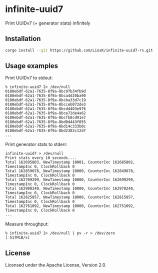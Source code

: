 # infinite-uuid7

Print UUIDv7 (+ generator stats) infinitely

## Installation

```bash
cargo install --git https://github.com/LiosK/infinite-uuid7-rs.git
```

## Usage examples

Print UUIDv7 to stdout:

```text
% infinite-uuid7 2> /dev/null
0180ebdf-62a1-7635-8f9a-8bc97b34fb9d
0180ebdf-62a1-7635-8f9a-8bca4d20ba90
0180ebdf-62a1-7635-8f9a-8bcba33d7c19
0180ebdf-62a1-7635-8f9a-8bcceb072de3
0180ebdf-62a1-7635-8f9a-8bcdd403e976
0180ebdf-62a1-7635-8f9a-8bce72de4a62
0180ebdf-62a1-7635-8f9a-8bcfb8cd91e7
0180ebdf-62a1-7635-8f9a-8bd0d443f055
0180ebdf-62a1-7635-8f9a-8bd14c333b0c
0180ebdf-62a1-7635-8f9a-8bd2383c12d7
...
```

Print generator stats to stderr:

```text
infinite-uuid7 > /dev/null
Print stats every 10 seconds....
Total 162695803, NewTimestamp 10001, CounterInc 162685802, TimestampInc 0, ClockRollback 0
Total 162859078, NewTimestamp 10000, CounterInc 162849078, TimestampInc 0, ClockRollback 0
Total 162709299, NewTimestamp 10000, CounterInc 162699299, TimestampInc 0, ClockRollback 0
Total 162980240, NewTimestamp 10000, CounterInc 162970240, TimestampInc 0, ClockRollback 0
Total 162825857, NewTimestamp 10000, CounterInc 162815857, TimestampInc 0, ClockRollback 0
Total 162761092, NewTimestamp 10000, CounterInc 162751092, TimestampInc 0, ClockRollback 0
...
```

Measure throughput:

```text
% infinite-uuid7 2> /dev/null | pv -r > /dev/zero
[ 517MiB/s]
```

## License

Licensed under the Apache License, Version 2.0.
